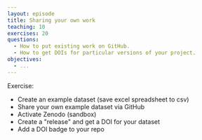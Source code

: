 ```yaml
---
layout: episode
title: Sharing your own work
teaching: 10
exercises: 20
questions:
  - How to put existing work on GitHub.
  - How to get DOIs for particular versions of your project.
objectives:
  - ...
---
```


Exercise:
- Create an example dataset (save excel spreadsheet to csv)
- Share your own example dataset via GitHub
- Activate Zenodo (sandbox)
- Create a "release" and get a DOI for your dataset
- Add a DOI badge to your repo
